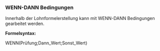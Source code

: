 ### WENN-DANN Bedingungen

Innerhalb der Lohnformelerstellung kann mit WENN-DANN Bedingungen gearbeitet werden.

**Formelsyntax:**

WENN(Prüfung;Dann_Wert;Sonst_Wert)
